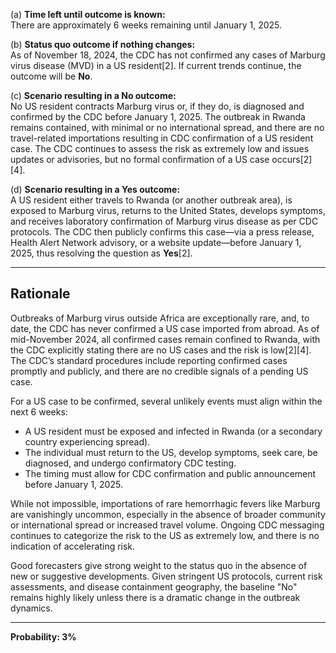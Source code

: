 (a) **Time left until outcome is known:**  
There are approximately 6 weeks remaining until January 1, 2025.

(b) **Status quo outcome if nothing changes:**  
As of November 18, 2024, the CDC has not confirmed any cases of Marburg virus disease (MVD) in a US resident[2]. If current trends continue, the outcome will be **No**.

(c) **Scenario resulting in a No outcome:**  
No US resident contracts Marburg virus or, if they do, is diagnosed and confirmed by the CDC before January 1, 2025. The outbreak in Rwanda remains contained, with minimal or no international spread, and there are no travel-related importations resulting in CDC confirmation of a US resident case. The CDC continues to assess the risk as extremely low and issues updates or advisories, but no formal confirmation of a US case occurs[2][4].

(d) **Scenario resulting in a Yes outcome:**  
A US resident either travels to Rwanda (or another outbreak area), is exposed to Marburg virus, returns to the United States, develops symptoms, and receives laboratory confirmation of Marburg virus disease as per CDC protocols. The CDC then publicly confirms this case—via a press release, Health Alert Network advisory, or a website update—before January 1, 2025, thus resolving the question as **Yes**[2].

---

## Rationale

Outbreaks of Marburg virus outside Africa are exceptionally rare, and, to date, the CDC has never confirmed a US case imported from abroad. As of mid-November 2024, all confirmed cases remain confined to Rwanda, with the CDC explicitly stating there are no US cases and the risk is low[2][4]. The CDC’s standard procedures include reporting confirmed cases promptly and publicly, and there are no credible signals of a pending US case.

For a US case to be confirmed, several unlikely events must align within the next 6 weeks:  
- A US resident must be exposed and infected in Rwanda (or a secondary country experiencing spread).
- The individual must return to the US, develop symptoms, seek care, be diagnosed, and undergo confirmatory CDC testing.
- The timing must allow for CDC confirmation and public announcement before January 1, 2025.

While not impossible, importations of rare hemorrhagic fevers like Marburg are vanishingly uncommon, especially in the absence of broader community or international spread or increased travel volume. Ongoing CDC messaging continues to categorize the risk to the US as extremely low, and there is no indication of accelerating risk.

Good forecasters give strong weight to the status quo in the absence of new or suggestive developments. Given stringent US protocols, current risk assessments, and disease containment geography, the baseline "No" remains highly likely unless there is a dramatic change in the outbreak dynamics.

---

**Probability: 3%**